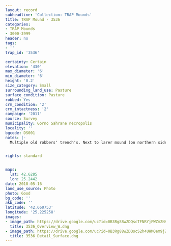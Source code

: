 ```yaml
---
layout: record
subheadline: 'Collection: TRAP Mounds'
title: TRAP Mound - 3536
categories:
- TRAP Mounds
- 3000-3999
header: no
tags:
- ''
trap_id: '3536'

certainty: Certain
elevation: '430'
max_diameter: '6'
min_diameter: '6'
height: '0.2'
size_category: Small
surrounding_land_use: Pasture
surface_condition: Pasture
robbed: Yes
crm_condition: '2'
crm_intactness: '2'
campaign: '2011'
source: Survey
municipality: Gorno Sahrane necropolis
locality: ''
bgcode: DS001
notes: |-
  Multiple old robbers' trench's. Next to larer mound (on northern side).


rights: standard


maps:
  lat: 42.6285
  lon: 25.2442
date: 2018-05-16
land_use_source: Photo
photo: Good
bg_code: ''
akb_code: ''
latitude: '42.660753'
longitude: '25.225258'
images:
- image_path: https://drive.google.com/uc?id=0B3Rg88wZDQscTFNRYjFWZmZNVlk
  title: 3536_Overview_W.dng
- image_path: https://drive.google.com/uc?id=0B3Rg88wZDQscS2h4UHM0em9jZm8
  title: 3536_Detail_Surface.dng
---
```

